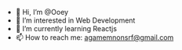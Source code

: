 - 👋 Hi, I’m @Ooey
- 👀 I’m interested in Web Development
- 🌱 I’m currently learning Reactjs
- 📫 How to reach me: agamemnonsrf@gmail.com

<!---
Ooey/Ooey is a ✨ special ✨ repository because its `README.md` (this file) appears on your GitHub profile.
You can click the Preview link to take a look at your changes.
--->
